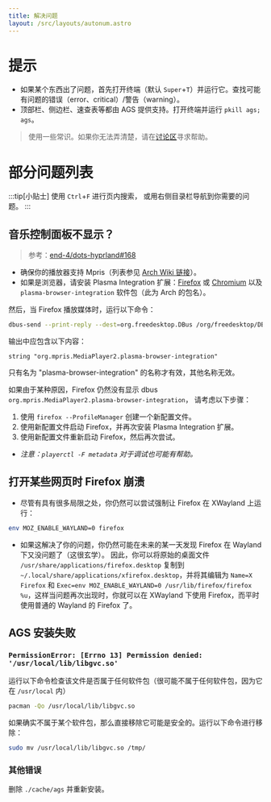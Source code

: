 ```yaml
---
title: 解决问题
layout: /src/layouts/autonum.astro
---
```


# 提示

- 如果某个东西出了问题，首先打开终端（默认 `Super`+`T`）并运行它。查找可能有问题的错误（error、critical）/警告（warning）。
- 顶部栏、侧边栏、速查表等都由 AGS 提供支持。打开终端并运行 `pkill ags; ags`。

> 使用一些常识。如果你无法弄清楚，请在[讨论区](https://github.com/end-4/dots-hyprland/discussions)寻求帮助。

# 部分问题列表
:::tip[小贴士]
使用 `Ctrl`+`F` 进行页内搜索，
或用右侧目录栏导航到你需要的问题。
:::

## 音乐控制面板不显示？
> 参考：[end-4/dots-hyprland#168](https://github.com/end-4/dots-hyprland/issues/168)

- 确保你的播放器支持 Mpris（列表参见 [Arch Wiki 链接](https://wiki.archlinux.org/title/MPRIS)）。
- 如果是浏览器，请安装 Plasma Integration 扩展：[Firefox](https://addons.mozilla.org/en-US/firefox/addon/plasma-integration/) 或 [Chromium](https://chrome.google.com/webstore/detail/plasma-integration/cimiefiiaegbelhefglklhhakcgmhkai) 以及 `plasma-browser-integration` 软件包（此为 Arch 的包名）。

然后，当 Firefox 播放媒体时，运行以下命令：
```bash
dbus-send --print-reply --dest=org.freedesktop.DBus /org/freedesktop/DBus org.freedesktop.DBus.ListNames|grep mpris
```
输出中应包含以下内容：
```plain
string "org.mpris.MediaPlayer2.plasma-browser-integration"
```
只有名为 "plasma-browser-integration" 的名称才有效，其他名称无效。

如果由于某种原因，Firefox 仍然没有显示 dbus `org.mpris.MediaPlayer2.plasma-browser-integration`，
请考虑以下步骤：
1. 使用 `firefox --ProfileManager` 创建一个新配置文件。
2. 使用新配置文件启动 Firefox，并再次安装 Plasma Integration 扩展。
3. 使用新配置文件重新启动 Firefox，然后再次尝试。

- _注意：`playerctl -F metadata` 对于调试也可能有帮助。_

## 打开某些网页时 Firefox 崩溃
- 尽管有具有很多局限之处，你仍然可以尝试强制让 Firefox 在 XWayland 上运行：
```bash
env MOZ_ENABLE_WAYLAND=0 firefox
```
- 如果这解决了你的问题，你仍然可能在未来的某一天发现 Firefox 在 Wayland 下又没问题了（这很玄学）。
因此，你可以将原始的桌面文件 `/usr/share/applications/firefox.desktop` 复制到 `~/.local/share/applications/xfirefox.desktop`，并将其编辑为 `Name=X Firefox` 和 `Exec=env MOZ_ENABLE_WAYLAND=0 /usr/lib/firefox/firefox %u`，这样当问题再次出现时，你就可以在 XWayland 下使用 Firefox，而平时使用普通的 Wayland 的 Firefox 了。

## AGS 安装失败
### `PermissionError: [Errno 13] Permission denied: '/usr/local/lib/libgvc.so'`
运行以下命令检查该文件是否属于任何软件包（很可能不属于任何软件包，因为它在 `/usr/local` 内）
```bash
pacman -Qo /usr/local/lib/libgvc.so
```
如果确实不属于某个软件包，那么直接移除它可能是安全的。运行以下命令进行移除：
```bash
sudo mv /usr/local/lib/libgvc.so /tmp/
```
### 其他错误
删除 `./cache/ags` 并重新安装。
